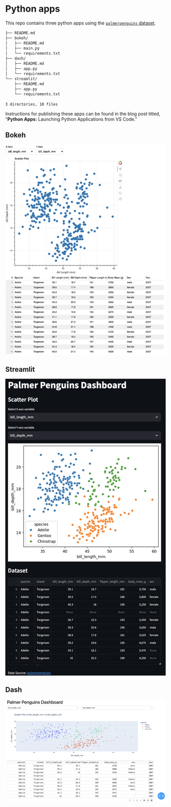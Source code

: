 # Python apps

This repo contains three python apps using the [`palmerpenguins` dataset](https://pypi.org/project/palmerpenguins/).

```         
├── README.md
├── bokeh/
│   ├── README.md
│   ├── main.py
│   └── requirements.txt
├── dash/
│   ├── README.md
│   ├── app.py
│   └── requirements.txt
└── streamlit/
    ├── README.md
    ├── app.py
    └── requirements.txt

3 directories, 10 files
```

Instructions for publishing these apps can be found in the blog post titled, "**Python Apps:** Launching Python Applications from VS Code."

## Bokeh

![Bokeh App](bokeh_penguins.png)

## Streamlit

![Streamlit App](streamlit_penguins.png)

## Dash

![Dash App](dash_penguins.png)


